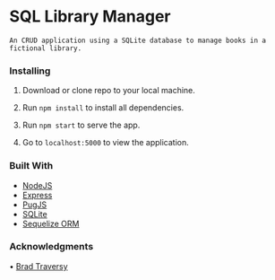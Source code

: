 # SQL Library Manager
```
An CRUD application using a SQLite database to manage books in a fictional library.
```
### Installing

1. Download or clone repo to your local machine.

2. Run `npm install` to install all dependencies.

3. Run `npm start` to serve the app.

4. Go to `localhost:5000` to view the application.

### Built With

- [NodeJS](https://nodejs.org/en/)
- [Express](https://expressjs.com/)
- [PugJS](https://pugjs.org/api/getting-started.html)
- [SQLite](https://www.sqlite.org/index.html)
- [Sequelize ORM](https://sequelize.readthedocs.io/en/v3/)

### Acknowledgments

• [Brad Traversy](https://www.youtube.com/watch?v=bOHysWYMZM0)
